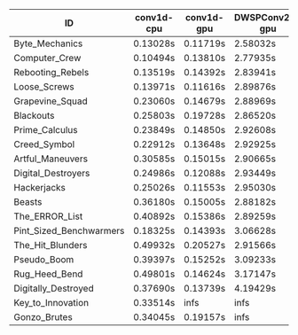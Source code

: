 |ID|conv1d-cpu|conv1d-gpu|DWSPConv2D-gpu|gemm-gpu|avg|
|-|-|-|-|-|-|
|Byte_Mechanics|0.13028s|0.11719s|2.58032s|1.82745s|1.16381s|
|Computer_Crew|0.10494s|0.13810s|2.77935s|1.65796s|1.17009s|
|Rebooting_Rebels|0.13519s|0.14392s|2.83941s|1.73422s|1.21318s|
|Loose_Screws|0.13971s|0.11616s|2.89876s|1.80754s|1.24054s|
|Grapevine_Squad|0.23060s|0.14679s|2.88969s|1.74853s|1.25390s|
|Blackouts|0.25803s|0.19728s|2.86520s|1.70617s|1.25667s|
|Prime_Calculus|0.23849s|0.14850s|2.92608s|1.71457s|1.25691s|
|Creed_Symbol|0.22912s|0.13648s|2.92925s|1.77525s|1.26753s|
|Artful_Maneuvers|0.30585s|0.15015s|2.90665s|1.76563s|1.28207s|
|Digital_Destroyers|0.24986s|0.12088s|2.93449s|1.86390s|1.29228s|
|Hackerjacks|0.25026s|0.11553s|2.95030s|1.86018s|1.29407s|
|Beasts|0.36180s|0.15005s|2.88182s|1.91711s|1.32769s|
|The_ERROR_List|0.40892s|0.15386s|2.89259s|1.90743s|1.34070s|
|Pint_Sized_Benchwarmers|0.18325s|0.14393s|3.06628s|1.97864s|1.34302s|
|The_Hit_Blunders|0.49932s|0.20527s|2.91566s|1.91742s|1.38442s|
|Pseudo_Boom|0.39397s|0.15252s|3.09233s|1.93481s|1.39341s|
|Rug_Heed_Bend|0.49801s|0.14624s|3.17147s|2.08077s|1.47412s|
|Digitally_Destroyed|0.37690s|0.13739s|4.19429s|2.48055s|1.79728s|
|Key_to_Innovation|0.33514s|infs|infs|2.60211s|infs|
|Gonzo_Brutes|0.34045s|0.19157s|infs|1.93909s|infs|

